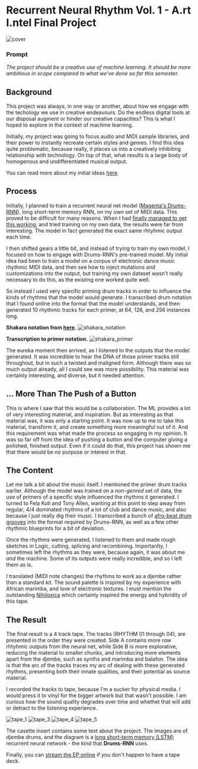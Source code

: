 
# Recurrent Neural Rhythm Vol. 1 - A.rt I.ntel Final Project

![cover](https://github.com/artintelclass/final-andrjjr/blob/master/images/Screen%20Shot%202018-05-02%20at%208.28.51%20AM.png)

### Prompt
*The project should be a creative use of machine learning. It should be more ambitious in scope compared to what we've done so far this semester.*

## Background

This project was always, in one way or another, about how we engage with the techology we use in creative endeavours. Do the endless digital tools at our disposal augment or hinder our creative capacities? This is what I hoped to explore in the context of machine learning. 

Initially, my project was going to focus audio and MIDI sample libraries, and their power to instantly recreate certain styles and genres. I find this idea quite problematic, because really, it places us into a creatively inhibiting relationship with technology. On top of that, what results is a large body of homogenous and undifferentiated musical output. 

You can read more about my initial ideas [here](https://github.com/artintelclass/final-andrjjr/blob/master/brainstorm.md).

## Process

Initially, I planned to train a recurrent neural net model ([Magenta's Drums-RNN](https://github.com/tensorflow/magenta/tree/master/magenta/models/drums_rnn)), long short-term memory RNN, on my own set of MIDI data. This proved to be difficult for many reasons. When I had [finally managed to get this working](https://github.com/artintelclass/final-andrjjr/blob/master/project_log.md), and tried training on my own data, the results were far from interesting. The model in fact generated the exact same rhtyhmic output each time. 

I then shifted gears a little bit, and instead of trying to train my own model, I focused on how to engage with Drums-RNN's pre-trained model. My initial idea had been to train a model on a corpus of electronic dance music rhythmic MIDI data, and then see how to inject mutations and customizations into the output, but training my own dataset wasn't really necessary to do this, as the existing one worked quite well. 

So instead I used very specific priming drum tracks in order to influence the kinds of rhythms that the model would generate. I transcribed drum notation that I found online into the format that the model understands, and then generated 10 rhythmic tracks for each primer, at 64, 128, and 256 instances long. 

**Shakara notation from [here](http://afrobeatdrummingexplained.blogspot.com/).**
![shakara_notation](https://github.com/artintelclass/final-andrjjr/blob/master/images/Screen%20Shot%202018-05-02%20at%209.51.45%20AM.png)

**Transcription to primer notation.**
![shakara_primer](https://github.com/artintelclass/final-andrjjr/blob/master/images/Screen%20Shot%202018-05-02%20at%209.54.08%20AM.png)

The eureka moment then arrived, as I listened to the outputs that the model generated. It was incredible to hear the DNA of those primer tracks still throughout, but in such a twisted and maligned form. Although there was so much output already, all I could see was more possibility. This material was certainly interesting, and diverse, but it needed attention.

## ... More Than The Push of a Button

This is where I saw that this would be a collaboration. The ML provides a lot of very interesting material, and inspiration. But as interesting as that material was, it was only a starting point. It was now up to me to take this material, transform it, and create something more meaningful out of it. And this requirement was what made the process so engaging in my opinion. It was so far off from the idea of pushing a button and the computer giving a polished, finished output. Even if it could do that, this project has shown me that there would be no purpose or interest in that. 

## The Content

Let me talk a bit about the music itself. I mentioned the primer drum tracks earlier. Although the model was trained on a *non-genred* set of data, the use of primers of a specific style influenced the rhythms it generated. I turned to Fela Kuti and Tony Allen, wanting at this point to step away from regular, 4/4 dominated rhythms of a lot of club and dance music, and also because I just really dig their music. I transcribed a bunch of [afro-beat drum grooves](https://www.youtube.com/watch?v=Q76UngzHX5Y) into the format required by Drums-RNN, as well as a few other rhythmic blueprints for a bit of deviation.

Once the rhythms were generated, I listened to them and made rough sketches in Logic, cutting, splicing and recombining. Importanlty, I sometimes left the rhythms as they were, because again, it was about me *and* the machine. Some of its outputs were really incredible, and so I left them as is. 

I translated (MIDI note changes) the rhythms to work as a djembe rather than a standard kit. The sound palette is inspired by my experience with African marimba, and love of electronic textures. I must mention the outstanding [Nihiloxica](https://www.youtube.com/watch?v=3lauecmaa3Y) which certainly inspired the energy and hybridity of this tape.

## The Result

The final result is a 4 track tape. The tracks (RHYTHM 01 through 04), are presented in the order they were created. Side A contains more *raw* rhtyhmic outputs from the neural net, while Side B is more explorative, reducing the material to smaller chunks, and introducing more elements apart from the djembe, such as synths and marimba and balafon. The idea is that the arc of the tracks traces my arc of dealing with these generated rhythms, presenting both their innate qualities, and their potential as source material. 

I recorded the tracks to tape, because I'm a sucker for physical media. I would press it to vinyl for the bigger artwork but that wasn't possible. I am curious how the sound quality degrades over time and whethet that will add or detract to the listening experience. 

![tape_1](https://github.com/artintelclass/final-andrjjr/blob/master/images/IMG_6865.JPG)
![tape_3](https://github.com/artintelclass/final-andrjjr/blob/master/images/IMG_6867.JPG)
![tape_4](https://github.com/artintelclass/final-andrjjr/blob/master/images/IMG_6868.JPG)
![tape_5](https://github.com/artintelclass/final-andrjjr/blob/master/images/IMG_6869.JPG)

The casette insert contains some text about the project. The images are of djembe drums, and the diagram is a [long short-term memory (LSTM)](https://en.wikipedia.org/wiki/Long_short-term_memory) recurrent neural network - the kind that **Drums-RNN** uses. 

Finally, you can [stream the EP online](https://soundcloud.com/peoplemachine/sets/recurrent-neural-rhythm-vol-1) if you don't happen to have a tape deck. 







